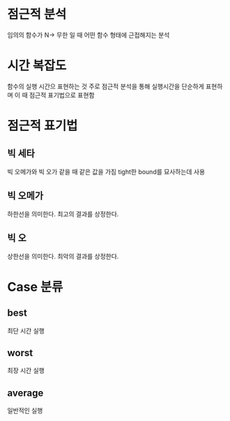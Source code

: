 # 점근적 분석
임의의 함수가 N-> 무한 일 때
어떤 함수 형태에 근접해지는 분석

# 시간 복잡도
함수의 실행 시간으 표현하는 것
주로 점근적 분석을 통해 실행시간을 단순하게 표현하며
이 때 점근적 표기법으로 표현함

# 점근적 표기법
## 빅 세타
빅 오메가와 빅 오가 같을 때 같은 값을 가짐
tight한 bound를 묘사하는데 사용

## 빅 오메가
하한선을 의미한다.
최고의 결과를 상정한다.

## 빅 오
상한선을 의미한다.
최악의 결과를 상정한다.

# Case 분류

## best
최단 시간 실행
## worst
최장 시간 실행
## average
일반적인 실행